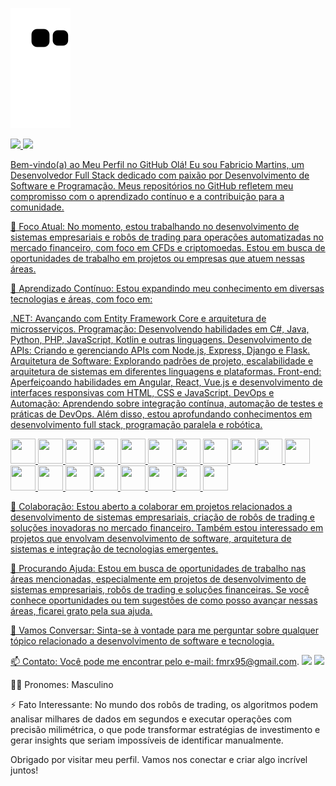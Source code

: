 ![Snake animation](https://github.com/fmrx95/Fabricio-Martins/blob/output/github-contribution-grid-snake.svg)
<div>
<a href="https://github.com/fmrx95">
<img loading="lazy" height="180em" src="https://github-readme-stats.vercel.app/api/top-langs/?username=Fabricio-Martins&layout=compact&langs_count=7&theme=dracula"/>
<img loading="lazy" height="180em" src="https://github-readme-stats.vercel.app/api?username=fmrx95&show_icons=true&theme=dracula&include_all_commits=true&count_private=true"/>
</div>

Bem-vindo(a) ao Meu Perfil no GitHub
Olá! Eu sou Fabricio Martins, um Desenvolvedor Full Stack dedicado com paixão por Desenvolvimento de Software e Programação. Meus repositórios no GitHub refletem meu compromisso com o aprendizado contínuo e a contribuição para a comunidade.

🔭 Foco Atual: No momento, estou trabalhando no desenvolvimento de sistemas empresariais e robôs de trading para operações automatizadas no mercado financeiro, com foco em CFDs e criptomoedas. Estou em busca de oportunidades de trabalho em projetos ou empresas que atuem nessas áreas.

🌱 Aprendizado Contínuo: Estou expandindo meu conhecimento em diversas tecnologias e áreas, com foco em:

.NET: Avançando com Entity Framework Core e arquitetura de microsserviços.
Programação: Desenvolvendo habilidades em C#, Java, Python, PHP, JavaScript, Kotlin e outras linguagens.
Desenvolvimento de APIs: Criando e gerenciando APIs com Node.js, Express, Django e Flask.
Arquitetura de Software: Explorando padrões de projeto, escalabilidade e arquitetura de sistemas em diferentes linguagens e plataformas.
Front-end: Aperfeiçoando habilidades em Angular, React, Vue.js e desenvolvimento de interfaces responsivas com HTML, CSS e JavaScript.
DevOps e Automação: Aprendendo sobre integração contínua, automação de testes e práticas de DevOps.
Além disso, estou aprofundando conhecimentos em desenvolvimento full stack, programação paralela e robótica.

<img src="https://cdn.jsdelivr.net/gh/devicons/devicon@latest/icons/angular/angular-original.svg" width="40" height="40"/> <img src="https://cdn.jsdelivr.net/gh/devicons/devicon@latest/icons/apache/apache-original-wordmark.svg"  width="40" height="40"/>
<img src="https://cdn.jsdelivr.net/gh/devicons/devicon@latest/icons/azuresqldatabase/azuresqldatabase-original.svg" width="40" height="40"/> <img src="https://cdn.jsdelivr.net/gh/devicons/devicon@latest/icons/cplusplus/cplusplus-original.svg" width="40" height="40"/>
<img src="https://cdn.jsdelivr.net/gh/devicons/devicon@latest/icons/csharp/csharp-original.svg" width="40" height="40"/> <img src="https://cdn.jsdelivr.net/gh/devicons/devicon@latest/icons/docker/docker-original-wordmark.svg" width="40" height="40"/>
<img src="https://cdn.jsdelivr.net/gh/devicons/devicon@latest/icons/github/github-original-wordmark.svg" width="40" height="40"/> <img src="https://cdn.jsdelivr.net/gh/devicons/devicon@latest/icons/google/google-original-wordmark.svg"  width="40" height="40"/>
<img src="https://cdn.jsdelivr.net/gh/devicons/devicon@latest/icons/html5/html5-original-wordmark.svg" width="40" height="40"/> <img src="https://cdn.jsdelivr.net/gh/devicons/devicon@latest/icons/java/java-original-wordmark.svg" width="40" height="40"/>
<img src="https://cdn.jsdelivr.net/gh/devicons/devicon@latest/icons/javascript/javascript-original.svg"  width="40" height="40"/> <img src="https://cdn.jsdelivr.net/gh/devicons/devicon@latest/icons/jupyter/jupyter-original-wordmark.svg" width="40" height="40" />
<img src="https://cdn.jsdelivr.net/gh/devicons/devicon@latest/icons/kubernetes/kubernetes-original-wordmark.svg" width="40" height="40"/> <img src="https://cdn.jsdelivr.net/gh/devicons/devicon@latest/icons/linux/linux-original.svg" width="40" height="40"/>
<img src="https://cdn.jsdelivr.net/gh/devicons/devicon@latest/icons/mysql/mysql-original-wordmark.svg" width="40" height="40"/> <img src="https://cdn.jsdelivr.net/gh/devicons/devicon@latest/icons/php/php-original.svg" width="40" height="40"/>
<img src="https://cdn.jsdelivr.net/gh/devicons/devicon@latest/icons/postgresql/postgresql-original-wordmark.svg" width="40" height="40"/> <img src="https://cdn.jsdelivr.net/gh/devicons/devicon@latest/icons/python/python-original-wordmark.svg" width="40" height="40"/>
<img src="https://cdn.jsdelivr.net/gh/devicons/devicon@latest/icons/windows11/windows11-original-wordmark.svg" width="40" height="40"/>
          
          
          
          
          
          
          
          
          
          
          
          
          
          

      
          
          
          


👯 Colaboração: Estou aberto a colaborar em projetos relacionados a desenvolvimento de sistemas empresariais, criação de robôs de trading e soluções inovadoras no mercado financeiro. Também estou interessado em projetos que envolvam desenvolvimento de software, arquitetura de sistemas e integração de tecnologias emergentes.


🤝 Procurando Ajuda: Estou em busca de oportunidades de trabalho nas áreas mencionadas, especialmente em projetos de desenvolvimento de sistemas empresariais, robôs de trading e soluções financeiras. Se você conhece oportunidades ou tem sugestões de como posso avançar nessas áreas, ficarei grato pela sua ajuda.

💬 Vamos Conversar: Sinta-se à vontade para me perguntar sobre qualquer tópico relacionado a desenvolvimento de software e tecnologia.

📫 Contato: Você pode me encontrar pelo e-mail: fmrx95@gmail.com. <a href = "mailto:fmrx95@gmail.com"><img loading="lazy" src="https://img.shields.io/badge/Gmail-D14836?style=for-the-badge&logo=gmail&logoColor=white" target="_blank"></a> <a href="https://www.linkedin.com/in/fabricio-martins-4b8b45266/" target="_blank"><img loading="lazy" src="https://img.shields.io/badge/-LinkedIn-%230077B5?style=for-the-badge&logo=linkedin&logoColor=white" target="_blank"></a>

🧑‍💼 Pronomes: Masculino

⚡ Fato Interessante: No mundo dos robôs de trading, os algoritmos podem analisar milhares de dados em segundos e executar operações com precisão milimétrica, o que pode transformar estratégias de investimento e gerar insights que seriam impossíveis de identificar manualmente.

Obrigado por visitar meu perfil. Vamos nos conectar e criar algo incrível juntos!

